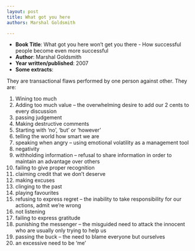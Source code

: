 ```yaml
---
layout: post
title: What got you here
authors: Marshal Goldsmith

---
```


- **Book Title**: What got you here won’t get you there - How successful people become even more successful
- **Author**: Marshal Goldsmith
- **Year written/published**: 2007
- **Some extracts**:

They are transactional flaws performed by one person against other. They are:

1. Wining too much
2. Adding too much value – the overwhelming desire to add our 2 cents to every discussion
3. passing judgement
4. Making destructive comments
5. Starting with ‘no’, ‘but’ or ‘however’
6. telling the world how smart we are
7. speaking when angry – using emotional volatility as a management tool
8. negativity
9. withholding information – refusal to share information in order to maintain an advantage over others
10. failing to give proper recognition
11. claiming credit that we don’t deserve
12. making excuses
13. clinging to the past
14. playing favourites
15. refusing to express regret – the inability to take responsibility for our actions, admit we’re wrong
16. not listening
17. failing to express gratitude
18. punishing the messenger – the misguided need to attack the innocent who are usually only trying to help us
19. passing the buck – the need to blame everyone but ourselves
20. an excessive need to be ‘me’
